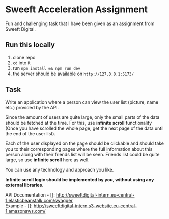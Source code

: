 # Sweeft Acceleration Assignment

Fun and challenging task that I have been given as an assignment from Sweeft Digital.

## Run this locally

1. clone repo
2. `cd` into it
3. run `npm install && npm run dev`
4. the server should be available on `http://127.0.0.1:5173/`

## Task

Write an application where a person can view the user list (picture, name etc.) provided by the API.

Since the amount of users are quite large, only the small parts of the data should be fetched at the time. For this, use **infinite scroll** functionality (Once you have scrolled the whole page, get the next page of the data until the end of the user list).

Each of the user displayed on the page should be clickable and should take you to their corresponding pages where the full information about this person along with their friends list will be seen. Friends list could be quite large, so use **infinite scroll** here as well.

You can use any technology and approach you like.

**Infinite scroll logic should be implemented by you, without using any external libraries.**

API Documentation - []: http://sweeftdigital-intern.eu-central-1.elasticbeanstalk.com/swagger <br/>
Example - []: http://sweeftdigital-intern.s3-website.eu-central-1.amazonaws.com/ <br/>
